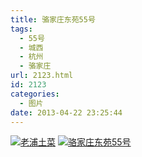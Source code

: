 ```yaml
---
title: 骆家庄东苑55号
tags:
  - 55号
  - 城西
  - 杭州
  - 骆家庄
url: 2123.html
id: 2123
categories:
  - 图片
date: 2013-04-22 23:25:44
---
```


[![](http://photo.guolaijie.com/rooufer/uploads/2013/04/老浦土菜.jpg "老浦土菜")](http://photo.guolaijie.com/rooufer/uploads/2013/04/老浦土菜.jpg) [![](http://photo.guolaijie.com/rooufer/uploads/2013/04/骆家庄东苑55号.jpg "骆家庄东苑55号")](http://photo.guolaijie.com/rooufer/uploads/2013/04/骆家庄东苑55号.jpg)